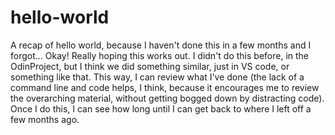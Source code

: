 # hello-world
A recap of hello world, because I haven't done this in a few months and I forgot...
Okay! Really hoping this works out. I didn't do this before, in the OdinProject, but I think we did something similar, just in VS code, or something like that. 
This way, I can review what I've done (the lack of a command line and code helps, I think, because it encourages me to review the overarching material, without getting bogged down by distracting code). Once I do this, I can see how long until I can get back to where I left off a few months ago.
